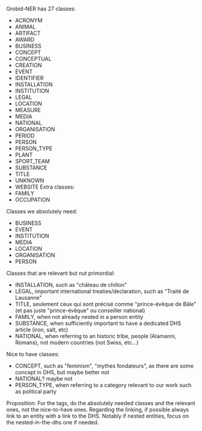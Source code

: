 

Grobid-NER has 27 classes:
- ACRONYM 
- ANIMAL 
- ARTIFACT 
- AWARD 
- BUSINESS 
- CONCEPT 
- CONCEPTUAL 
- CREATION 
- EVENT 
- IDENTIFIER 
- INSTALLATION 
- INSTITUTION 
- LEGAL 
- LOCATION 
- MEASURE 
- MEDIA 
- NATIONAL 
- ORGANISATION 
- PERIOD 
- PERSON 
- PERSON_TYPE 
- PLANT 
- SPORT_TEAM 
- SUBSTANCE 
- TITLE 
- UNKNOWN 
- WEBSITE 
Extra classes:
- FAMILY
- OCCUPATION

Classes we absolutely need:
- BUSINESS
- EVENT
- INSTITUTION
- MEDIA
- LOCATION
- ORGANISATION
- PERSON

Classes that are relevant but nut primordial:
- INSTALLATION, such as "château de chillon"
- LEGAL, important international treaties/declaration, such as "Traité de Lausanne"
- TITLE, seulement ceux qui sont précisé comme "prince-évêque de Bâle" (et pas juste "prince-évêque" ou conseiller national)
- FAMILY, when not already nested in a person entity
- SUBSTANCE, when sufficiently important to have a dedicated DHS article (iron, salt, etc)
- NATIONAL, when referring to an historic tribe, people (Alamanni, Romans), not modern countries (not Swiss, etc...)

Nice to have classes:
- CONCEPT, such as "feminism", "mythes fondateurs", as there are some concept in DHS, but maybe better not
- NATIONAL? maybe not
- PERSON_TYPE, when referring to a category relevant to our work such as political party

Proposition:
For the tags, do the absolutely needed classes and the relevant ones, not the nice-to-have ones.
Regarding the linking, if possible always link to an entity with a link to the DHS. Notably if nested entities, focus on the nested-in-the-dhs one if needed.
